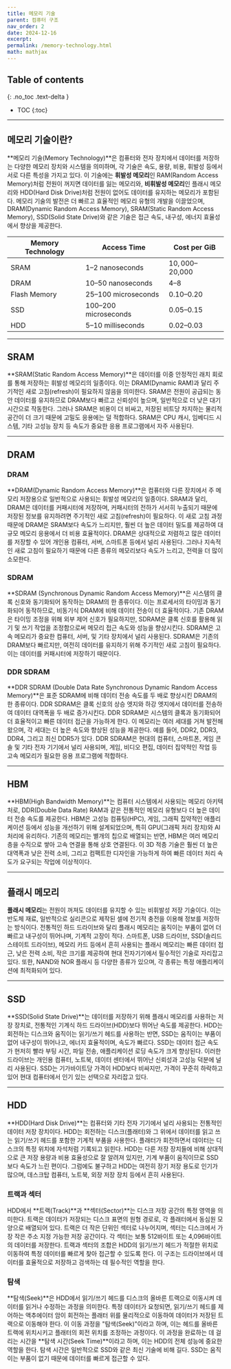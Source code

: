 ```yaml
---
title: 메모리 기술
parent: 컴퓨터 구조
nav_order: 2
date: 2024-12-16
excerpt: 
permalink: /memory-technology.html
math: mathjax
---
```


## Table of contents
{: .no_toc .text-delta }

- TOC
{:toc}

---

## 메모리 기술이란?

**메모리 기술(Memory Technology)**은 컴퓨터와 전자 장치에서 데이터를 저장하는 다양한 메모리 장치와 시스템을 의미하며, 각 기술은 속도, 용량, 비용, 휘발성 등에서 서로 다른 특성을 가지고 있다. 이 기술에는 **휘발성 메모리**인 RAM(Random Access Memory)처럼 전원이 꺼지면 데이터를 잃는 메모리와, **비휘발성 메모리**인 플래시 메모리와 HDD(Hard Disk Drive)처럼 전원이 없어도 데이터를 유지하는 메모리가 포함된다. 메모리 기술의 발전은 더 빠르고 효율적인 메모리 유형의 개발을 이끌었으며, DRAM(Dynamic Random Access Memory), SRAM(Static Random Access Memory), SSD(Solid State Drive)와 같은 기술은 접근 속도, 내구성, 에너지 효율성에서 향상을 제공한다.

| Memory Technology | Access Time         | Cost per GiB      |
|-------------------|---------------------|-------------------|
| SRAM              | 1–2 nanoseconds    | $10,000–$20,000   |
| DRAM              | 10–50 nanoseconds  | $4–$8            |
| Flash Memory      | 25–100 microseconds| $0.10–$0.20      |
| SSD               | 100–200 microseconds| $0.05–$0.15     |
| HDD               | 5–10 milliseconds  | $0.02–$0.03      |

---

## SRAM

**SRAM(Static Random Access Memory)**은 데이터를 이중 안정적인 래치 회로를 통해 저장하는 휘발성 메모리의 일종이다. 이는 DRAM(Dynamic RAM)과 달리 주기적인 새로 고침(refresh)이 필요하지 않음을 의미한다. SRAM은 전원이 공급되는 동안 데이터를 유지하므로 DRAM보다 빠르고 신뢰성이 높으며, 일반적으로 더 낮은 대기 시간으로 작동한다. 그러나 SRAM은 비용이 더 비싸고, 저장된 비트당 차지하는 물리적 공간이 더 크기 때문에 고밀도 응용에는 덜 적합하다. SRAM은 CPU 캐시, 임베디드 시스템, 기타 고성능 장치 등 속도가 중요한 응용 프로그램에서 자주 사용된다.

---

## DRAM

### DRAM

**DRAM(Dynamic Random Access Memory)**은 컴퓨터와 다른 장치에서 주 메모리 저장용으로 일반적으로 사용되는 휘발성 메모리의 일종이다. SRAM과 달리, DRAM은 데이터를 커패시터에 저장하며, 커패시터의 전하가 서서히 누출되기 때문에 저장된 정보를 유지하려면 주기적인 새로 고침(refresh)이 필요하다. 이 새로 고침 과정 때문에 DRAM은 SRAM보다 속도가 느리지만, 훨씬 더 높은 데이터 밀도를 제공하여 대규모 메모리 응용에서 더 비용 효율적이다. DRAM은 상대적으로 저렴하고 많은 데이터를 저장할 수 있어 개인용 컴퓨터, 서버, 스마트폰 등에서 널리 사용된다. 그러나 지속적인 새로 고침이 필요하기 때문에 다른 종류의 메모리보다 속도가 느리고, 전력을 더 많이 소모한다.

### SDRAM

**SDRAM (Synchronous Dynamic Random Access Memory)**은 시스템의 클록 신호와 동기화되어 동작하는 DRAM의 한 종류이다. 이는 프로세서의 타이밍과 동기화되어 동작하므로, 비동기식 DRAM에 비해 데이터 전송이 더 효율적이다. 기존 DRAM은 타이밍 조정을 위해 외부 제어 신호가 필요하지만, SDRAM은 클록 신호를 활용해 읽기 및 쓰기 작업을 조정함으로써 메모리 접근 속도와 성능을 향상시킨다. SDRAM은 고속 메모리가 중요한 컴퓨터, 서버, 및 기타 장치에서 널리 사용된다. SDRAM은 기존의 DRAM보다 빠르지만, 여전히 데이터를 유지하기 위해 주기적인 새로 고침이 필요하다. 이는 데이터를 커패시터에 저장하기 때문이다.

### DDR SDRAM

**DDR SDRAM (Double Data Rate Synchronous Dynamic Random Access Memory)**은 표준 SDRAM에 비해 데이터 전송 속도를 두 배로 향상시킨 DRAM의 한 종류이다. DDR SDRAM은 클록 신호의 상승 엣지와 하강 엣지에서 데이터를 전송하여 데이터 대역폭을 두 배로 증가시킨다. DDR SDRAM은 시스템의 클록과 동기화되어 더 효율적이고 빠른 데이터 접근을 가능하게 한다. 이 메모리는 여러 세대를 거쳐 발전해왔으며, 각 세대는 더 높은 속도와 향상된 성능을 제공한다. 예를 들어, DDR2, DDR3, DDR4, 그리고 최신 DDR5가 있다. DDR SDRAM은 현대의 컴퓨터, 스마트폰, 게임 콘솔 및 기타 전자 기기에서 널리 사용되며, 게임, 비디오 편집, 데이터 집약적인 작업 등 고속 메모리가 필요한 응용 프로그램에 적합하다.

---

## HBM

**HBM(High Bandwidth Memory)**는 컴퓨터 시스템에서 사용되는 메모리 아키텍처로, DDR(Double Data Rate) RAM과 같은 전통적인 메모리 유형보다 더 높은 데이터 전송 속도를 제공한다. HBM은 고성능 컴퓨팅(HPC), 게임, 그래픽 집약적인 애플리케이션 등에서 성능을 개선하기 위해 설계되었으며, 특히 GPU(그래픽 처리 장치)와 AI 처리에 유리하다. 기존의 메모리는 별개의 칩으로 배열되는 반면, HBM은 여러 메모리 층을 수직으로 쌓아 고속 연결을 통해 상호 연결된다. 이 3D 적층 기술은 훨씬 더 높은 대역폭과 낮은 전력 소비, 그리고 컴팩트한 디자인을 가능하게 하여 빠른 데이터 처리 속도가 요구되는 작업에 이상적이다.

---

## 플래시 메모리

**플래시 메모리**는 전원이 꺼져도 데이터를 유지할 수 있는 비휘발성 저장 기술이다. 이는 반도체 재료, 일반적으로 실리콘으로 제작된 셀에 전기적 충전을 이용해 정보를 저장하는 방식이다. 전통적인 하드 드라이브와 달리 플래시 메모리는 움직이는 부품이 없어 더 빠르고 내구성이 뛰어나며, 기계적 고장이 적다. 스마트폰, USB 드라이브, SSD(솔리드 스테이트 드라이브), 메모리 카드 등에서 흔히 사용되는 플래시 메모리는 빠른 데이터 접근, 낮은 전력 소비, 작은 크기를 제공하여 현대 전자기기에서 필수적인 기술로 자리잡고 있다. 또한, NAND와 NOR 플래시 등 다양한 종류가 있으며, 각 종류는 특정 애플리케이션에 최적화되어 있다.

---

## SSD

**SSD(Solid State Drive)**는 데이터를 저장하기 위해 플래시 메모리를 사용하는 저장 장치로, 전통적인 기계식 하드 드라이브(HDD)보다 뛰어난 속도를 제공한다. HDD는 회전하는 디스크와 움직이는 읽기/쓰기 헤드를 사용하는 반면, SSD는 움직이는 부품이 없어 내구성이 뛰어나고, 에너지 효율적이며, 속도가 빠르다. SSD는 데이터 접근 속도가 현저히 빨라 부팅 시간, 파일 전송, 애플리케이션 로딩 속도가 크게 향상된다. 이러한 드라이브는 개인용 컴퓨터, 노트북, 데이터 센터에서 뛰어난 신뢰성과 고성능 덕분에 널리 사용된다. SSD는 기가바이트당 가격이 HDD보다 비싸지만, 가격이 꾸준히 하락하고 있어 현대 컴퓨터에서 인기 있는 선택으로 자리잡고 있다.

---

## HDD

**HDD(Hard Disk Drive)**는 컴퓨터와 기타 전자 기기에서 널리 사용되는 전통적인 데이터 저장 장치이다. HDD는 회전하는 디스크(플래터)와 그 위에서 데이터를 읽고 쓰는 읽기/쓰기 헤드를 포함한 기계적 부품을 사용한다. 플래터가 회전하면서 데이터는 디스크의 특정 위치에 자석처럼 기록되고 읽힌다. HDD는 다른 저장 장치들에 비해 상대적으로 큰 저장 용량과 비용 효율성으로 잘 알려져 있지만, 기계 부품이 움직이므로 SSD보다 속도가 느린 편이다. 그럼에도 불구하고 HDD는 여전히 장기 저장 용도로 인기가 많으며, 데스크탑 컴퓨터, 노트북, 외장 저장 장치 등에서 흔히 사용된다.

### 트랙과 섹터

HDD에서 **트랙(Track)**과 **섹터(Sector)**는 디스크 저장 공간의 특정 영역을 의미한다. 트랙은 데이터가 저장되는 디스크 표면의 원형 경로로, 각 플래터에서 동심원 모양으로 배열되어 있다. 트랙은 더 작은 단위인 섹터로 나누어지며, 섹터는 디스크에서 가장 작은 주소 지정 가능한 저장 공간이다. 각 섹터는 보통 512바이트 또는 4,096바이트의 데이터를 저장한다. 트랙과 섹터의 조합은 HDD의 읽기/쓰기 헤드가 적절한 위치로 이동하여 특정 데이터를 빠르게 찾아 접근할 수 있도록 한다. 이 구조는 드라이브에서 데이터를 효율적으로 저장하고 검색하는 데 필수적인 역할을 한다.

### 탐색

**탐색(Seek)**은 HDD에서 읽기/쓰기 헤드를 디스크의 올바른 트랙으로 이동시켜 데이터를 읽거나 수정하는 과정을 의미한다. 특정 데이터가 요청되면, 읽기/쓰기 헤드를 제어하는 액추에이터 암이 회전하는 플래터 위를 물리적으로 이동하여 데이터가 저장된 트랙으로 이동해야 한다. 이 이동 과정을 "탐색(Seek)"이라고 하며, 이는 헤드를 올바른 트랙에 위치시키고 플래터의 회전 위치를 조정하는 과정이다. 이 과정을 완료하는 데 걸리는 시간을 **탐색 시간(Seek Time)**이라고 하며, 이는 HDD의 전체 성능에 중요한 역할을 한다. 탐색 시간은 일반적으로 SSD와 같은 최신 기술에 비해 길다. SSD는 움직이는 부품이 없기 때문에 데이터를 빠르게 접근할 수 있다.


